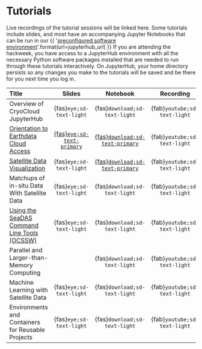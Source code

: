 # Tutorials

Live recordings of the tutorial sessions will be linked here. Some tutorials include
slides, and most have an accompanying Jupyter Notebooks that can be run in our
{{ '[preconfigured software environment]({url})'.format(url=jupyterhub_url) }}
If you are attending the hackweek, you have access to a JupyterHub environment
with all the necessary Python software packages installed that are needed to run
through these tutorials interactively. On JupyterHub, your home directory persists
so any changes you make to the tutorials will be saved and be there for you next
time you log in.

| Title | Slides | Notebook | Recording |
| :---- | :----: | :------: | :-------: |
| Overview of CryoCloud JupyterHub                  | {fas}`eye;sd-text-light` |  {fas}`download;sd-text-light` | {fab}`youtube;sd-text-light` |
| [Orientation to Earthdata Cloud Access](./hackweek/earthdata_cloud_access.ipynb)  | [{fas}`eye;sd-text-primary`][ed-slides] | [{fas}`download;sd-text-primary`][ed-nb] | {fab}`youtube;sd-text-light` |
| [Satellite Data Visualization](./hackweek/satdata_visualization.ipynb)  | {fas}`eye;sd-text-light` | [{fas}`download;sd-text-primary`][viz-nb] | {fab}`youtube;sd-text-light` |
| Matchups of in-situ Data With Satellite Data      | {fas}`eye;sd-text-light` |  {fas}`download;sd-text-light` | {fab}`youtube;sd-text-light` |
| [Using the SeaDAS Command Line Tools (OCSSW)](./hackweek/ocssw_processing.ipynb)  | {fas}`eye;sd-text-light` |  {fas}`download;sd-text-light` | {fab}`youtube;sd-text-light` |
| Parallel and Larger-than-Memory Computing         |  |  {fas}`download;sd-text-light` | {fab}`youtube;sd-text-light` |
| Machine Learning with Satellite Data              | {fas}`eye;sd-text-light` | {fas}`download;sd-text-light` | {fab}`youtube;sd-text-light` |
| Environments and Containers for Reusable Projects | {fas}`eye;sd-text-light` |  {fas}`download;sd-text-light` | {fab}`youtube;sd-text-light` |

[ed-slides]:https://docs.google.com/presentation/d/1cdoHYlNqybj5sPl7mAUrk5H5BHnUeuDA_W6_rtoHXkc/present?slide=id.p
[ed-nb]:https://pacehackweek.hackweek.io/pace-2024/_sources/presentations/hackweek/earthdata_cloud_access.ipynb
[viz-nb]:https://pacehackweek.hackweek.io/pace-2024/_sources/presentations/hackweek/satdata_visualization.ipynb
[ocssw-nb]:https://pacehackweek.hackweek.io/pace-2024/_sources/presentations/hackweek/ocssw_processing.ipynb